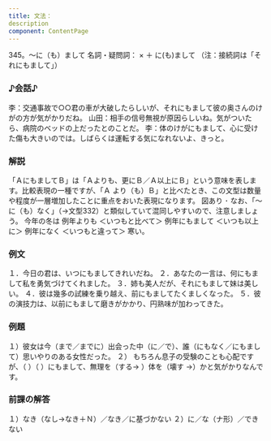 ```yaml
---
title: 文法：
description
component: ContentPage
---
```



345。～に（も）まして
名詞・疑問詞： × ＋ に(も)まして
（注：接続詞は「それにもまして」）
### ♪会話♪
李：交通事故で○○君の車が大破したらしいが、それにもまして彼の奥さんのけがの方が気がかりだね。 山田：相手の信号無視が原因らしいね。気がついたら、病院のベッドの上だったとのことだ。
李：体のけがにもまして、心に受けた傷も大きいのでは。しばらくは運転する気になれないよ、きっと。
### 解説
「ＡにもましてＢ」は「Ａよりも、更にＢ／Ａ以上にＢ」という意味を表します。比較表現の一種ですが、「Ａ より（も）Ｂ」と比べたとき、この文型は数量や程度が一層増加したことに重点をおいた表現になります。
図あり ･ なお、「～に（も）なく」（→文型332）と類似していて混同しやすいので、注意しましょう。
今年の冬は 例年よりも ＜いつもと比べて＞
例年にもまして ＜いつも以上に＞ 例年になく ＜いつもと違って＞
寒い。
### 例文
１．今日の君は、いつにもましてきれいだね。
２．あなたの一言は、何にもまして私を勇気づけてくれました。
３．姉も美人だが、それにもまして妹は美しい。
４．彼は幾多の試練を乗り越え、前にもましてたくましくなった。
５．彼の演技力は、以前にもまして磨きがかかり、円熟味が加わってきた。
### 例題
１）彼女は今（まで／までに）出会った中（に／で）、誰（にもなく／にもまして）思いやりのある女性だった。
２） もちろん息子の受験のことも心配ですが、（ ）（ ）にもまして、無理を（する→ ）体を（壊す
→）かと気がかりなんです。
### 前課の解答
１）なき（なし→なき＋Ｎ）／なき／に基づかない
２）に／な（ナ形）／できない
